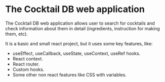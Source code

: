 # The Cocktail DB web application

The Cocktail DB web application allows user to search for cocktails and check information about them in detail (ingredients, instruction for making them, etc).

It is a basic and small react project, but it uses some key features, like:
- useEffect, useCallback, useState, useContext, useRef hooks.
- React context.
- React router.
- Custom hooks.
- Some other non react features like CSS with variables.




